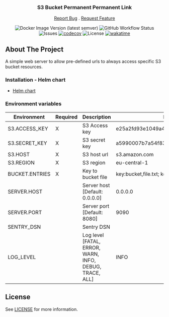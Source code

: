 <br/>
<p align="center">
  <h3 align="center">S3 Bucket Permanent Permanent Link</h3>

  <p align="center">
    <a href="https://github.com/Timmi6790/s3-bucket-perma-link/issues">Report Bug</a>
    .
    <a href="https://github.com/Timmi6790/s3-bucket-perma-link/issues">Request Feature</a>
  </p>
</p>

<div align="center">

![Docker Image Version (latest semver)](https://img.shields.io/docker/v/timmi6790/s3-bucket-perma-link)
![GitHub Workflow Status](https://img.shields.io/github/actions/workflow/status/Timmi6790/s3-bucket-perma-link/build.yml)
![Issues](https://img.shields.io/github/issues/Timmi6790/s3-bucket-perma-link)
[![codecov](https://codecov.io/gh/Timmi6790/s3-bucket-perma-link/branch/master/graph/badge.svg?token=dDUZjsYmh2)](https://codecov.io/gh/Timmi6790/s3-bucket-perma-link)
![License](https://img.shields.io/github/license/Timmi6790/s3-bucket-perma-link)
[![wakatime](https://wakatime.com/badge/github/Timmi6790/s3-bucket-perma-link.svg)](https://wakatime.com/badge/github/Timmi6790/s3-bucket-perma-link)

</div>

## About The Project

A simple web server to allow pre-defined urls to always access specific S3 bucket resources.

### Installation - Helm chart

- [Helm chart](https://github.com/Timmi6790/helm-charts/tree/main/charts/s3-bucket-perma-link)


### Environment variables

| Environment    	    | Required 	  | Description                         	                                             | Example                                       |
|---------------------|-------------|-----------------------------------------------------------------------------------|-----------------------------------------------|
| S3.ACCESS_KEY  	    | X	          | S3 Access key                        	                                            | e25a2fd93e1049a4bb48d00907d6f4bf.access       |
| S3.SECRET_KEY    	  | X         	 | S3 secret key                     	                                               | a5990007b7a54f83b52594a86c4d520e              |
| S3.HOST    	        | X	          | S3 host url                            	                                          | s3.amazon.com                                 |
| S3.REGION   	       | X	          | S3 region                          	                                              | eu-central-1                                  |
| BUCKET.ENTRIES      | X           | Key to bucket file                                                                | key:bucket,file.txt; key2:bucket2,config.yaml |
| SERVER.HOST 	       | 	           | Server host [Default: 0.0.0.0]	                                                   | 0.0.0.0                                       |
| SERVER.PORT       	 | 	           | Server port [Default: 8080]                           	                           | 9090                                          |
| SENTRY_DSN     	    | 	           | Sentry DSN                          	                                             |                                               |
| LOG_LEVEL  	        | 	           | Log level [FATAL, ERROR, WARN, INFO, DEBUG, TRACE, ALL]                         	 | INFO                                          |

## License

See [LICENSE](https://github.com/Timmi6790/s3-bucket-perma-link/blob/main/LICENSE.md) for
more information.
